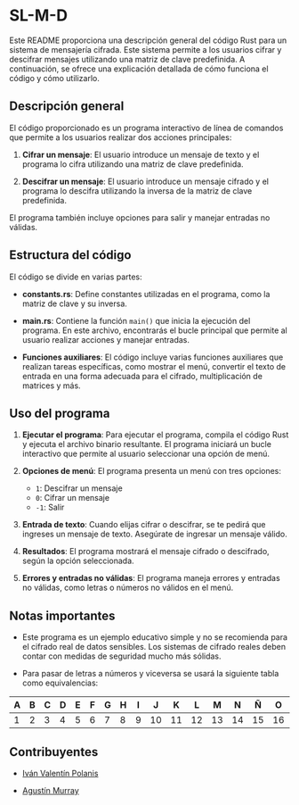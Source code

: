# SL-M-D

Este README proporciona una descripción general del código Rust para un sistema de mensajería cifrada. Este sistema permite a los usuarios cifrar y descifrar mensajes utilizando una matriz de clave predefinida. A continuación, se ofrece una explicación detallada de cómo funciona el código y cómo utilizarlo.

## Descripción general

El código proporcionado es un programa interactivo de línea de comandos que permite a los usuarios realizar dos acciones principales:

1. **Cifrar un mensaje**: El usuario introduce un mensaje de texto y el programa lo cifra utilizando una matriz de clave predefinida.

2. **Descifrar un mensaje**: El usuario introduce un mensaje cifrado y el programa lo descifra utilizando la inversa de la matriz de clave predefinida.

El programa también incluye opciones para salir y manejar entradas no válidas.

## Estructura del código

El código se divide en varias partes:

- **constants.rs**: Define constantes utilizadas en el programa, como la matriz de clave y su inversa.

- **main.rs**: Contiene la función `main()` que inicia la ejecución del programa. En este archivo, encontrarás el bucle principal que permite al usuario realizar acciones y manejar entradas.

- **Funciones auxiliares**: El código incluye varias funciones auxiliares que realizan tareas específicas, como mostrar el menú, convertir el texto de entrada en una forma adecuada para el cifrado, multiplicación de matrices y más.

## Uso del programa

1. **Ejecutar el programa**: Para ejecutar el programa, compila el código Rust y ejecuta el archivo binario resultante. El programa iniciará un bucle interactivo que permite al usuario seleccionar una opción de menú.

2. **Opciones de menú**: El programa presenta un menú con tres opciones:
   - `1`: Descifrar un mensaje
   - `0`: Cifrar un mensaje
   - `-1`: Salir

3. **Entrada de texto**: Cuando elijas cifrar o descifrar, se te pedirá que ingreses un mensaje de texto. Asegúrate de ingresar un mensaje válido.

4. **Resultados**: El programa mostrará el mensaje cifrado o descifrado, según la opción seleccionada.

5. **Errores y entradas no válidas**: El programa maneja errores y entradas no válidas, como letras o números no válidos en el menú.

## Notas importantes

- Este programa es un ejemplo educativo simple y no se recomienda para el cifrado real de datos sensibles. Los sistemas de cifrado reales deben contar con medidas de seguridad mucho más sólidas.

- Para pasar de letras a números y viceversa se usará la siguiente tabla como equivalencias:

| A | B | C | D | E | F | G | H | I | J | K | L | M | N | Ñ | O | P | Q | R | S | T | U | V | W | X | Y | Z | Espacio | . | , |
|---|---|---|---|---|---|---|---|---|---|---|---|---|---|---|---|---|---|---|---|---|---|---|---|---|---|---|---|---|---|
| 1 | 2 | 3 | 4 | 5 | 6 | 7 | 8 | 9 | 10| 11| 12| 13| 14| 15| 16| 17| 18| 19| 20| 21| 22| 23| 24| 25| 26| 27| 28 | 29 | 30|


## Contribuyentes

- [Iván Valentín Polanis](https://github,com/ivanpolanis)

- [Agustín Murray](https://github.com/agumurray)

